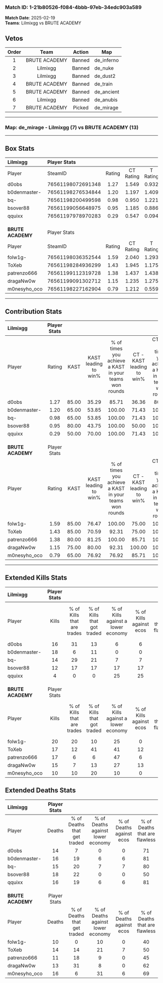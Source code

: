 ### Match ID: 1-21b80526-f084-4bbb-97eb-34edc903a589  
**Match Date**: 2025-02-19  
**Teams**: Lilmixgg vs BRUTE ACADEMY  

## Vetos  

| Order | Team | Action | Map |
| :---: | :--: | :----: | --- |
| 1 | BRUTE ACADEMY | Banned | de_inferno |
| 2 | Lilmixgg | Banned | de_nuke |
| 3 | Lilmixgg | Banned | de_dust2 |
| 4 | BRUTE ACADEMY | Banned | de_train |
| 5 | BRUTE ACADEMY | Banned | de_ancient |
| 6 | Lilmixgg | Banned | de_anubis |
| 7 | BRUTE ACADEMY | Picked | de_mirage |

---  

### **Map**: de_mirage - Lilmixgg (7) vs BRUTE ACADEMY (13)  
---  

## Box Stats  

| **Lilmixgg**      | Player Stats      |        |           |          |       |       |       |         |        |      |     |
| :- | :- | :-: | :-: | :-: | :-: | :-: | :-: | :-: | :-: | :-: | :-: |
| Player            | SteamID           | Rating | CT Rating | T Rating | KAST  |  ADR  | Kills | Assists | Deaths | K/D  | HS% |
| d0obs             | 76561198072691348 |  1.27  |   1.549   |  0.932   | 85.00 | 77.6  |  16   |    5    |   14   | 1.14 | 75  |
| b0denmaster-      | 76561198276534844 |  1.20  |   1.197   |  1.409   | 65.00 | 92.1  |  18   |    4    |   16   | 1.13 | 33  |
| bq-               | 76561198200499598 |  0.98  |   0.950   |  1.221   | 65.00 | 67.7  |  14   |    4    |   15   | 0.93 | 57  |
| bsover88          | 76561199056648975 |  0.95  |   1.185   |  0.886   | 80.00 | 73.6  |  12   |    6    |   18   | 0.67 | 58  |
| qquixx            | 76561197978970283 |  0.29  |   0.547   |  0.094   | 50.00 | 33.8  |   4   |    1    |   16   | 0.25 | 25  |
|                   |                   |        |           |          |       |       |       |         |        |      |     |
|                   |                   |        |           |          |       |       |       |         |        |      |     |
|                   |                   |        |           |          |       |       |       |         |        |      |     |
| **BRUTE ACADEMY** | Player Stats      |        |           |          |       |       |       |         |        |      |     |
| Player            | SteamID           | Rating | CT Rating | T Rating | KAST  |  ADR  | Kills | Assists | Deaths | K/D  | HS% |
| folw1g-           | 76561198036352544 |  1.59  |   2.040   |  1.293   | 85.00 | 94.4  |  20   |    2    |   10   | 2.00 | 45  |
| ToXeb             | 76561198284936299 |  1.43  |   1.945   |  1.175   | 85.00 | 105.9 |  17   |    9    |   14   | 1.21 | 76  |
| patrenzo666       | 76561199112319728 |  1.38  |   1.437   |  1.438   | 80.00 | 81.7  |  17   |    6    |   11   | 1.55 | 58  |
| dragaNw0w         | 76561199091302712 |  1.15  |   1.235   |  1.275   | 75.00 | 69.3  |  15   |    4    |   13   | 1.15 | 73  |
| m0nesyho_oco      | 76561198227162904 |  0.79  |   1.212   |  0.559   | 65.00 | 65.3  |  10   |    8    |   16   | 0.63 | 20  |
---  

## Contribution Stats  

| **Lilmixgg**      | Player Stats |       |                      |                                                        |                           |                                                             |                          |                                                            |
| :- | :-: | :-: | :-: | :-: | :-: | :-: | :-: | :-: |
| Player            |    Rating    | KAST  | KAST leading to win% | % of times you achieve a KAST in your teams won rounds | CT - KAST leading to win% | CT - % of times you achieve a KAST in your teams won rounds | T - KAST leading to win% | T - % of times you achieve a KAST in your teams won rounds |
| d0obs             |     1.27     | 85.00 |        35.29         |                         85.71                          |           36.36           |                            80.00                            |          33.33           |                           100.00                           |
| b0denmaster-      |     1.20     | 65.00 |        53.85         |                         100.00                         |           71.43           |                           100.00                            |          33.33           |                           100.00                           |
| bq-               |     0.98     | 65.00 |        53.85         |                         100.00                         |           71.43           |                           100.00                            |          33.33           |                           100.00                           |
| bsover88          |     0.95     | 80.00 |        43.75         |                         100.00                         |           50.00           |                           100.00                            |          33.33           |                           100.00                           |
| qquixx            |     0.29     | 50.00 |        70.00         |                         100.00                         |           71.43           |                           100.00                            |          66.67           |                           100.00                           |
|                   |              |       |                      |                                                        |                           |                                                             |                          |                                                            |
|                   |              |       |                      |                                                        |                           |                                                             |                          |                                                            |
|                   |              |       |                      |                                                        |                           |                                                             |                          |                                                            |
| **BRUTE ACADEMY** | Player Stats |       |                      |                                                        |                           |                                                             |                          |                                                            |
| Player            |    Rating    | KAST  | KAST leading to win% | % of times you achieve a KAST in your teams won rounds | CT - KAST leading to win% | CT - % of times you achieve a KAST in your teams won rounds | T - KAST leading to win% | T - % of times you achieve a KAST in your teams won rounds |
| folw1g-           |     1.59     | 85.00 |        76.47         |                         100.00                         |           75.00           |                           100.00                            |          77.78           |                           100.00                           |
| ToXeb             |     1.43     | 85.00 |        70.59         |                         92.31                          |           75.00           |                           100.00                            |          66.67           |                           85.71                            |
| patrenzo666       |     1.38     | 80.00 |        81.25         |                         100.00                         |           85.71           |                           100.00                            |          77.78           |                           100.00                           |
| dragaNw0w         |     1.15     | 75.00 |        80.00         |                         92.31                          |          100.00           |                           100.00                            |          66.67           |                           85.71                            |
| m0nesyho_oco      |     0.79     | 65.00 |        76.92         |                         76.92                          |           85.71           |                           100.00                            |          66.67           |                           57.14                            |
---  

## Extended Kills Stats  

| **Lilmixgg**      | Player Stats |                            |                            |                                    |                         |                              |                                 |                                       |                    |           |
| :- | :-: | :-: | :-: | :-: | :-: | :-: | :-: | :-: | :-: | :-: |
| Player            |    Kills     | % of Kills that are trades | % of Kills that got traded | % of Kills against a lower economy | % of Kills against ecos | % of Kills that are flawless | % of Kills that are close duels | % of Kills that are assisted by flash | Pistol Round Kills | AWP Kills |
| d0obs             |      16      |             31             |             13             |                 6                  |            6            |              44              |               25                |                   0                   |         4          |     0     |
| b0denmaster-      |      18      |             6              |             11             |                 0                  |            0            |              67              |                6                |                   6                   |         2          |    11     |
| bq-               |      14      |             29             |             21             |                 7                  |            7            |              43              |               14                |                   7                   |         2          |     0     |
| bsover88          |      12      |             17             |             17             |                 17                 |           17            |              58              |               17                |                   0                   |         1          |     0     |
| qquixx            |      4       |             0              |             0              |                 25                 |           25            |              75              |               25                |                   0                   |         0          |     1     |
|                   |              |                            |                            |                                    |                         |                              |                                 |                                       |                    |           |
|                   |              |                            |                            |                                    |                         |                              |                                 |                                       |                    |           |
|                   |              |                            |                            |                                    |                         |                              |                                 |                                       |                    |           |
| **BRUTE ACADEMY** | Player Stats |                            |                            |                                    |                         |                              |                                 |                                       |                    |           |
| Player            |    Kills     | % of Kills that are trades | % of Kills that got traded | % of Kills against a lower economy | % of Kills against ecos | % of Kills that are flawless | % of Kills that are close duels | % of Kills that are assisted by flash | Pistol Round Kills | AWP Kills |
| folw1g-           |      20      |             20             |             10             |                 25                 |            0            |              75              |                0                |                   0                   |         2          |     0     |
| ToXeb             |      17      |             12             |             41             |                 41                 |           12            |              71              |                6                |                  18                   |         3          |     0     |
| patrenzo666       |      17      |             6              |             6              |                 47                 |            6            |              76              |                0                |                   0                   |         3          |     0     |
| dragaNw0w         |      15      |             7              |             13             |                 27                 |           13            |              60              |                7                |                   7                   |         0          |     0     |
| m0nesyho_oco      |      10      |             10             |             20             |                 10                 |            0            |              80              |                0                |                   0                   |         0          |     5     |
## Extended Deaths Stats  

| **Lilmixgg**      | Player Stats |                             |                                   |                          |                               |                            |                           |               |
| :- | :-: | :-: | :-: | :-: | :-: | :-: | :-: | :-: |
| Player            |    Deaths    | % of Deaths that get traded | % of Deaths against lower economy | % of Deaths against ecos | % of Deaths that are flawless | % of Deaths that are close | % of Deaths while blinded | Deaths to AWP |
| d0obs             |      14      |              7              |                 0                 |            0             |              71               |             0              |             7             |       2       |
| b0denmaster-      |      16      |             19              |                 6                 |            6             |              81               |             0              |             0             |       0       |
| bq-               |      15      |             20              |                 7                 |            7             |              80               |             0              |             0             |       1       |
| bsover88          |      18      |             22              |                 0                 |            0             |              50               |             6              |             6             |       0       |
| qquixx            |      16      |             19              |                 6                 |            6             |              81               |             6              |            13             |       2       |
|                   |              |                             |                                   |                          |                               |                            |                           |               |
|                   |              |                             |                                   |                          |                               |                            |                           |               |
|                   |              |                             |                                   |                          |                               |                            |                           |               |
| **BRUTE ACADEMY** | Player Stats |                             |                                   |                          |                               |                            |                           |               |
| Player            |    Deaths    | % of Deaths that get traded | % of Deaths against lower economy | % of Deaths against ecos | % of Deaths that are flawless | % of Deaths that are close | % of Deaths while blinded | Deaths to AWP |
| folw1g-           |      10      |              0              |                10                 |            0             |              40               |             20             |             0             |       1       |
| ToXeb             |      14      |             14              |                21                 |            7             |              50               |             21             |             7             |       2       |
| patrenzo666       |      11      |             18              |                 9                 |            0             |              45               |             9              |             0             |       2       |
| dragaNw0w         |      13      |             31              |                 8                 |            0             |              62               |             15             |             0             |       3       |
| m0nesyho_oco      |      16      |              6              |                31                 |            6             |              69               |             13             |             6             |       4       |
